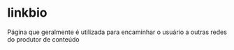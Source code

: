 # linkbio
Página que geralmente é utilizada para encaminhar o usuário a outras redes do produtor de conteúdo
